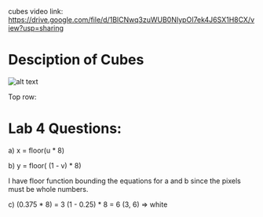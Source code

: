 cubes video link: https://drive.google.com/file/d/1BlCNwq3zuWUB0NIypOI7ek4J6SX1H8CX/view?usp=sharing

# Desciption of Cubes

![alt text](cubes.jpg "normal")

Top row:


# Lab 4 Questions:

a) x = floor(u * 8)

b) y = floor( (1 - v) * 8) 

I have floor function bounding the equations for a and b since the pixels must be whole numbers.

c) (0.375 * 8) = 3
   (1 - 0.25) * 8 = 6
   (3, 6) => white